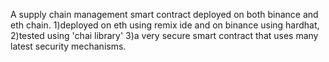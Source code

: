 A supply chain management smart contract deployed on both binance and eth chain.
1)deployed on eth using remix ide and on binance using hardhat,
2)tested using 'chai library'
3)a very secure smart contract that uses many latest security mechanisms.
